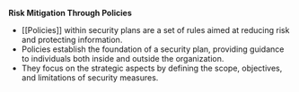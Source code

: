 **Risk Mitigation Through Policies**
- [[Policies]] within security plans are a set of rules aimed at reducing risk and protecting information.
- Policies establish the foundation of a security plan, providing guidance to individuals both inside and outside the organization.
- They focus on the strategic aspects by defining the scope, objectives, and limitations of security measures.